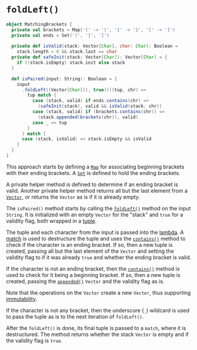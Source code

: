 # `foldLeft()`

```scala
object MatchingBrackets {
  private val brackets = Map('(' -> ')', '{' -> '}', '[' -> ']')
  private val ends = Set(')', '}', ']')
  
  private def isValid(stack: Vector[Char], char: Char): Boolean =
    stack.length > 0 && stack.last == char
  private def safeInit(stack: Vector[Char]): Vector[Char] = {
    if (!stack.isEmpty) stack.init else stack
  }

  def isPaired(input: String): Boolean = {
    input
      .foldLeft((Vector[Char](), true))((tup, chr) =>
        tup match {
          case (stack, valid) if ends.contains(chr) =>
            (safeInit(stack), valid && isValid(stack, chr))
          case (stack, valid) if (brackets.contains(chr)) =>
            (stack.appended(brackets(chr)), valid)
          case _ => tup
        }
      ) match {
      case (stack, isValid) => stack.isEmpty && isValid
    }
  }
}
```

This approach starts by defining a [`Map`][map] for associating beginning brackets with their ending brackets.
A [`Set`][set] is defined to hold the ending brackets.

A private helper method is defined to determine if an ending bracket is valid.
Another private helper method returns all but the last element from a [`Vector`][vector], or returns the `Vector`
as is if it is already empty.

The `isPaired()` method starts by calling the [`foldLeft()`][foldleft] method on the input `String`.
It is initialized with an empty `Vector` for the "stack" and `true` for a validity flag, both wrapped in a [tuple][tuple].

The tuple and each character from the input is passed into the [lambda][lambda].
A [match][match] is used to destructure the tuple and uses the [`contains()`][set-contains] method
to check if the character is an ending bracket.
If so, then a new tuple is created, passing all but the last element of the `Vector` and setting the validity flag to if
it was already `true` and whether the ending bracket is valid.

If the character is not an ending bracket, then the [`contains()`][map-contains] method is used to check for it being a beginning bracket.
If so, then a new tuple is created, passing the [`appended()`][appended] `Vector` and the validity flag as is.

Note that the operations on the `Vector` create a new `Vector`, thus supporting [immutability][immutability].

If the character is not any bracket, then the underscore (`_`) wildcard is used to pass the tuple as is to the next iteration of `foldLeft()`.

After the `foldLeft()` is done, its final tuple is passed to a `match`, where it is destructured.
The method returns whether the stack `Vector` is empty and if the validity flag is `true`.

[map]: https://www.scala-lang.org/api/2.13.10/scala/collection/immutable/Map.html
[set]: https://www.scala-lang.org/api/2.13.10/scala/collection/immutable/Set.html
[vector]: https://www.scala-lang.org/api/2.13.10/scala/collection/immutable/Vector.html
[foldleft]: https://www.scala-lang.org/api/2.13.10/scala/collection/StringOps.html#foldLeft[B](z:B)(op:(B,Char)=%3EB):B
[tuple]: https://docs.scala-lang.org/tour/tuples.html
[lambda]: https://www.geeksforgeeks.org/lambda-expression-in-scala/
[match]: https://docs.scala-lang.org/tour/pattern-matching.html
[pattern-matching]: https://docs.scala-lang.org/tour/pattern-matching.html
[set-contains]: https://www.scala-lang.org/api/2.13.10/scala/collection/immutable/Set.html#contains(elem:A):Boolean
[map-contains]: https://www.scala-lang.org/api/2.13.10/scala/collection/immutable/Map.html#contains(key:K):Boolean
[appended]: https://www.scala-lang.org/api/2.13.10/scala/collection/immutable/Vector.html#appended[B%3E:A](elem:B):scala.collection.immutable.Vector[B]
[immutability]: https://alvinalexander.com/scala/scala-idiom-immutable-code-functional-programming-immutability/
[underscore]: https://www.baeldung.com/scala/underscore
